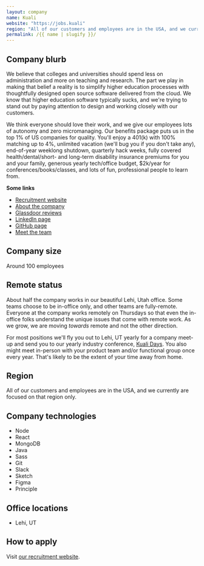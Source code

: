```yaml
---
layout: company
name: Kuali
website: "https://jobs.kuali"
region: "All of our customers and employees are in the USA, and we currently are focused on that region only."
permalink: /{{ name | slugify }}/
---
```


## Company blurb

We believe that colleges and universities should spend less on administration and more on teaching and research. The part we play in making that belief a reality is to simplify higher education processes with thoughtfully designed open source software delivered from the cloud. We know that higher education software typically sucks, and we're trying to stand out by paying attention to design and working closely with our customers.

We think everyone should love their work, and we give our employees lots of autonomy and zero micromanaging. Our benefits package puts us in the top 1% of US companies for quality. You'll enjoy a 401(k) with 100% matching up to 4%, unlimited vacation (we'll bug you if you don't take any), end-of-year weeklong shutdown, quarterly hack weeks, fully covered health/dental/short- and long-term disability insurance premiums for you and your family, generous yearly tech/office budget, $2k/year for conferences/books/classes, and lots of fun, professional people to learn from.

**Some links**

- [Recruitment website](https://jobs.kuali.co)
- [About the company](https://www.kuali.co/about/)
- [Glassdoor reviews](https://www.glassdoor.com/Reviews/Kuali-Reviews-E1156448.htm)
- [LinkedIn page](https://www.linkedin.com/company/kualico/)
- [GitHub page](https://github.com/KualiCo)
- [Meet the team](https://www.kuali.co/about/#team)

## Company size

Around 100 employees

## Remote status

About half the company works in our beautiful Lehi, Utah office. Some teams choose to be in-office only, and other teams are fully-remote. Everyone at the company works remotely on Thursdays so that even the in-office folks understand the unique issues that come with remote work. As we grow, we are moving _towards_ remote and not the other direction.

For most positions we'll fly you out to Lehi, UT yearly for a company meet-up and send you to our yearly industry conference, [Kuali Days](http://kualidays.com/). You also might meet in-person with your product team and/or functional group once every year. That's likely to be the extent of your time away from home.

## Region

All of our customers and employees are in the USA, and we currently are focused on that region only.

## Company technologies

- Node
- React
- MongoDB
- Java
- Sass
- Git
- Slack
- Sketch
- Figma
- Principle

## Office locations

- Lehi, UT

## How to apply

Visit [our recruitment website](https://jobs.kuali.co).